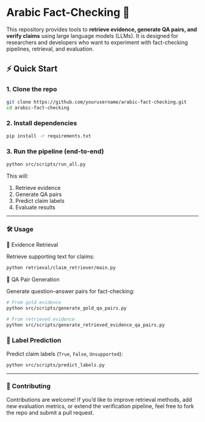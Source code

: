 # Arabic Fact-Checking 📰

This repository provides tools to **retrieve evidence, generate QA pairs, and verify claims** using large language models (LLMs). It is designed for researchers and developers who want to experiment with fact-checking pipelines, retrieval, and evaluation.


## ⚡ Quick Start

### 1. Clone the repo

```bash
git clone https://github.com/yourusername/arabic-fact-checking.git
cd arabic-fact-checking
```

### 2. Install dependencies
```bash
pip install -r requirements.txt
```

### 3. Run the pipeline (end-to-end)
```bash
python src/scripts/run_all.py
```

This will:

1. Retrieve evidence
2. Generate QA pairs
3. Predict claim labels
4. Evaluate results

---

### 🛠️ Usage

🔹 Evidence Retrieval

Retrieve supporting text for claims:
```bash
python retrieval/claim_retriever/main.py
```

🔹 QA Pair Generation

Generate question–answer pairs for fact-checking:
```bash
# From gold evidence
python src/scripts/generate_gold_qa_pairs.py  

# From retrieved evidence
python src/scripts/generate_retrieved_evidence_qa_pairs.py
```

### 🔹 Label Prediction

Predict claim labels (`True`, `False`, `Unsupported`):

```bash
python src/scripts/predict_labels.py
```

---

### 🤝 Contributing

Contributions are welcome! If you’d like to improve retrieval methods, add new evaluation metrics, or extend the verification pipeline, feel free to fork the repo and submit a pull request.

